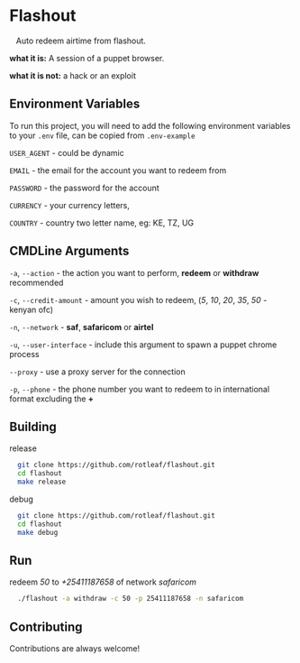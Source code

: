 
# Flashout

&nbsp;&nbsp;&nbsp;Auto redeem airtime from flashout.

**what it is:** A session of a puppet browser.

**what it is not:** a hack or an exploit

###

## Environment Variables

To run this project, you will need to add the following environment variables to your `.env` file, can be copied from `.env-example`

`USER_AGENT` - could be dynamic

`EMAIL` - the email for the account you want to redeem from

`PASSWORD` - the password for the account

`CURRENCY` - your currency letters, 

`COUNTRY` - country two letter name, eg: KE, TZ, UG


## CMDLine Arguments

`-a`, `--action` - the action you want to perform, **redeem** or **withdraw** recommended

`-c`, `--credit-amount` - amount you wish to redeem, (*5*, *10*, *20*, *35*, *50* - kenyan ofc)

`-n`, `--network` - **saf**, **safaricom** or **airtel**

`-u`, `--user-interface` - include this argument to spawn a puppet chrome process

`--proxy` - use a proxy server for the connection

`-p`, `--phone` - the phone number you want to redeem to in international format excluding the **+**
## Building

release
```bash
  git clone https://github.com/rotleaf/flashout.git
  cd flashout
  make release
```
debug
```bash
  git clone https://github.com/rotleaf/flashout.git
  cd flashout
  make debug
```

## Run

redeem *50* to *+25411187658* of network *safaricom*
```bash
  ./flashout -a withdraw -c 50 -p 25411187658 -n safaricom
```




## Contributing

Contributions are always welcome!

